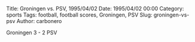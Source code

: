 Title: Groningen vs. PSV, 1995/04/02
Date: 1995/04/02 00:00
Category: sports
Tags: football, football scores, Groningen, PSV
Slug: groningen-vs-psv
Author: carbonero


Groningen 3 - 2 PSV
